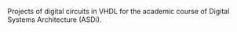 Projects of digital circuits in VHDL for the academic course of Digital Systems Architecture (ASDi). 

